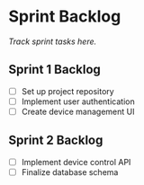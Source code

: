 # Sprint Backlog
_Track sprint tasks here._

## Sprint 1 Backlog
- [ ] Set up project repository
- [ ] Implement user authentication
- [ ] Create device management UI

## Sprint 2 Backlog
- [ ] Implement device control API
- [ ] Finalize database schema